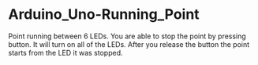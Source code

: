 # Arduino_Uno-Running_Point
Point running between 6 LEDs. You are able to stop the point by pressing button. It will turn on all of the LEDs. After you release the button the point starts from the LED it was stopped. 
